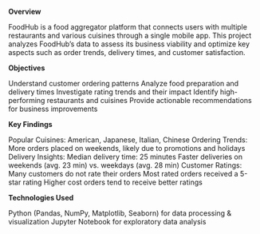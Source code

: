 **Overview**

FoodHub is a food aggregator platform that connects users with multiple restaurants and various cuisines through a single mobile app. This project analyzes FoodHub’s data to assess its business viability and optimize key aspects such as order trends, delivery times, and customer satisfaction.

**Objectives**

Understand customer ordering patterns
Analyze food preparation and delivery times
Investigate rating trends and their impact
Identify high-performing restaurants and cuisines
Provide actionable recommendations for business improvements


**Key Findings**

Popular Cuisines: American, Japanese, Italian, Chinese
Ordering Trends: More orders placed on weekends, likely due to promotions and holidays
Delivery Insights:
Median delivery time: 25 minutes
Faster deliveries on weekends (avg. 23 min) vs. weekdays (avg. 28 min)
Customer Ratings:
Many customers do not rate their orders
Most rated orders received a 5-star rating
Higher cost orders tend to receive better ratings


**Technologies Used**

Python (Pandas, NumPy, Matplotlib, Seaborn) for data processing & visualization
Jupyter Notebook for exploratory data analysis
